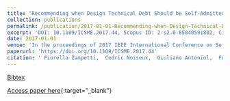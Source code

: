 ```yaml
---
title: "Recommending when Design Technical Debt Should be Self-Admitted"
collection: publications
permalink: /publication/2017-01-01-Recommending-when-Design-Technical-Debt-Should-be-Self-Admitted
excerpt: 'DOI: 10.1109/ICSME.2017.44, Scopus ID: 2-s2.0-85040591802, Cited by: 7'
date: 2017-01-01
venue: 'In the proceedings of 2017 IEEE International Conference on Software Maintenance and Evolution, ICSME 2017, Shanghai, China, September 17-22, 2017'
paperurl: 'https://doi.org/10.1109/ICSME.2017.44'
citation: ' Fiorella Zampetti,  Cedric Noiseux,  Giuliano Antoniol,  Foutse Khomh,  Massimiliano Di, &quot;Recommending when Design Technical Debt Should be Self-Admitted.&quot; In the proceedings of 2017 IEEE International Conference on Software Maintenance and Evolution, ICSME 2017, Shanghai, China, September 17-22, 2017, 2017.'
---
```

[Bibtex](https://dblp.org/rec/bib/conf/icsm/ZampettiNAKP17)

[Access paper here](https://doi.org/10.1109/ICSME.2017.44){:target="_blank"}
